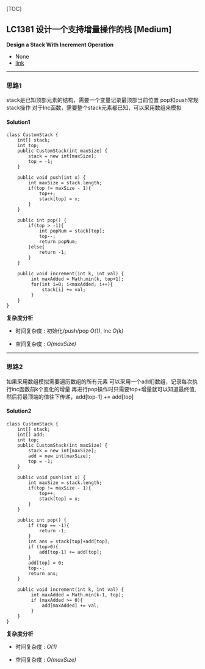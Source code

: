 [TOC]
## LC1381 设计一个支持增量操作的栈 [Medium]
**Design a Stack With Increment Operation**

- None
- [link](https://leetcode.com/problems/design-a-stack-with-increment-operation/)
---
### 思路1
stack是已知顶部元素的结构，需要一个变量记录最顶部当前位置
pop和push常规stack操作
对于Inc函数，需要整个stack元素都已知，可以采用数组来模拟

#### Solution1

```
class CustomStack {
    int[] stack;
    int top;
    public CustomStack(int maxSize) {
        stack = new int[maxSize];
        top = -1;
    }
    
    public void push(int x) {
        int maxSize = stack.length;
        if(top != maxSize - 1){
            top++;
            stack[top] = x;
        }
    }
    
    public int pop() {
        if(top > -1){
            int popNum = stack[top];
            top--;
            return popNum;
        }else{
            return -1;
        }
    }
    
    public void increment(int k, int val) {
         int maxAdded = Math.min(k, top+1);
         for(int i=0; i<maxAdded; i++){
             stack[i] += val;
         }
    }
}

```
**复杂度分析**

* 时间复杂度 : 初始化/push/pop *O(1)*, Inc *O(k)*

* 空间复杂度 : *O(maxSize)* 

---
### 思路2
如果采用数组模拟需要遍历数组的所有元素
可以采用一个add[]数组，记录每次执行inc函数前k个变化的增量
再进行pop操作时只需要top+增量就可以知道最终值,然后将最顶端的值往下传递，add[top-1] += add[top]

#### Solution2

```
class CustomStack {
    int[] stack;
    int[] add;
    int top;
    public CustomStack(int maxSize) {
        stack = new int[maxSize];
        add = new int[maxSize];
        top = -1;
    }
    
    public void push(int x) {
        int maxSize = stack.length;
        if(top != maxSize - 1){
            top++;
            stack[top] = x;
        }
    }
    
    public int pop() {
        if (top == -1){
            return -1;
        }
        int ans = stack[top]+add[top];
        if (top>0){
            add[top-1] += add[top];
        }
        add[top] = 0;
        top--;
        return ans;
    }
    
    public void increment(int k, int val) {
         int maxAdded = Math.min(k-1, top);
         if (maxAdded >= 0){
             add[maxAdded] += val;
         }
    }
}
```

**复杂度分析**

* 时间复杂度 : *O(1)*

* 空间复杂度 : *O(maxSize)* 
